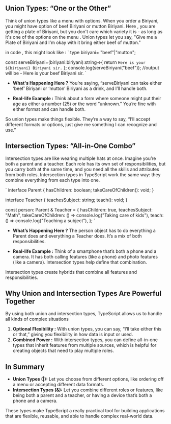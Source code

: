 ## Union Types: “One or the Other”

Think of union types like a menu with options. When you order a Biriyani, you might have option of beef Biriyani or mutton Biriyani. Here , you are getting a plate of Biriyani, but you don't care which variety it is - as long as it's one of the options on the menu . Union types let you say, "Give me a Plate of Biriyani and I'm okay with it bring either beef of mutton."

in code , this might look like :
`
type biriyani= "beef"|"mutton";

const serveBiriyani=(biriyani:biriyani):string=>{
return `Here is your ${biriyani} Biriyani sir.`
};
console.log(serveBiriyani("beef"));
//output will be - Here is your beef Biriyani sir.
`

- **What's Happening Here ?** You’re saying, “serveBiriyani can take either ‘beef’ Biriyani or ‘mutton’ Biriyani as a drink, and I’ll handle both.

- **Real-life Example :** Think about a form where someone might put their age as either a number (25) or the word “unknown.” You’re fine with either format and can handle both.

So union types make things flexible. They’re a way to say, “I’ll accept different formats or options, just give me something I can recognize and use.”

## Intersection Types: “All-in-One Combo”

Intersection types are like wearing multiple hats at once. Imagine you’re both a parent and a teacher. Each role has its own set of responsibilities, but you carry both at the same time, and you need all the skills and attributes from both roles. Intersection types in TypeScript work the same way: they combine everything from each type into one.

`
interface Parent {
hasChildren: boolean;
takeCareOfChildren(): void;
}

interface Teacher {
teachesSubject: string;
teach(): void;
}

const person: Parent & Teacher = {
hasChildren: true,
teachesSubject: "Math",
takeCareOfChildren: () => console.log("Taking care of kids"),
teach: () => console.log("Teaching a subject"),
};
`

- **What’s Happening Here ?** The person object has to do everything a Parent does and everything a Teacher does. It’s a mix of both responsibilities.

- **Real-life Example :** Think of a smartphone that’s both a phone and a camera. It has both calling features (like a phone) and photo features (like a camera). Intersection types help define that combination.

Intersection types create hybrids that combine all features and responsibilities.

## Why Union and Intersection Types Are Powerful Together

By using both union and intersection types, TypeScript allows us to handle all kinds of complex situations

1. **Optional Flexibility :** With union types, you can say, “I’ll take either this or that,” giving you flexibility in how data is input or used.
2. **Combined Power :** With intersection types, you can define all-in-one types that inherit features from multiple sources, which is helpful for creating objects that need to play multiple roles.

## In Summary

- **Union Types (|):** Let you choose from different options, like ordering off a menu or accepting different data formats.
- **Intersection Types (&):** Let you combine different roles or features, like being both a parent and a teacher, or having a device that’s both a phone and a camera.

These types make TypeScript a really practical tool for building applications that are flexible, reusable, and able to handle complex real-world data.
